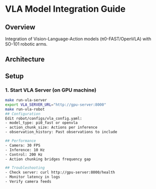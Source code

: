 # VLA Model Integration Guide

## Overview
Integration of Vision-Language-Action models (π0-FAST/OpenVLA) with SO-101 robotic arms.

## Architecture
## Setup

### 1. Start VLA Server (on GPU machine)
```bash
make run-vla-server
export VLA_SERVER_URL="http://gpu-server:8000"
make run-vla-robot
## Configuration
Edit robot/configs/vla_config.yaml:
- model_type: pi0_fast or openvla
- action_chunk_size: Actions per inference
- observation_history: Past observations to include

## Performance
- Camera: 30 FPS
- Inference: 10 Hz
- Control: 200 Hz
- Action chunking bridges frequency gap

## Troubleshooting
- Check server: curl http://gpu-server:8000/health
- Monitor latency in logs
- Verify camera feeds
